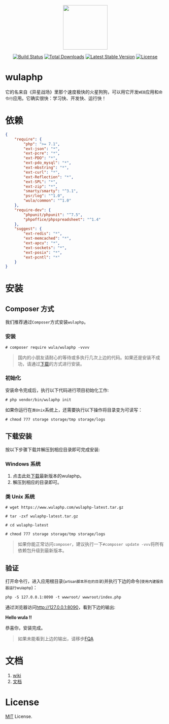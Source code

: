 <p align="center"><img src="https://d33wubrfki0l68.cloudfront.net/images/1d83c09b2f0cd8231a54f2a8a6eaee9754b802fb/logo.png" width="140" height="140"></p>
<p align="center">
<a href="https://travis-ci.org/ninggf/wulaphp"><img src="https://travis-ci.org/ninggf/wulaphp.svg?branch=v3.0.1-dev" alt="Build Status"></a>
<a href="https://packagist.org/packages/wula/wulaphp"><img src="https://poser.pugx.org/wula/wulaphp/d/total.svg" alt="Total Downloads"></a>
<a href="https://packagist.org/packages/wula/wulaphp"><img src="https://poser.pugx.org/wula/wulaphp/v/stable.svg" alt="Latest Stable Version"></a>
<a href="https://packagist.org/packages/wula/wulaphp"><img src="https://poser.pugx.org/wula/wulaphp/license.svg" alt="License"></a>
</p>


# wulaphp

它的名来自《异星战场》里那个速度极快的火星狗狗，可以用它开发`WEB`应用和`命令行`应用。它确实很快：学习快、开发快、运行快！

# 依赖

```json
{
    "require": {
        "php": ">= 7.1",
        "ext-json": "*",
        "ext-pcre": "*",
        "ext-PDO": "*",
        "ext-pdo_mysql": "*",
        "ext-mbstring": "*",
        "ext-curl": "*",
        "ext-Reflection": "*",
        "ext-SPL": "*",
        "ext-zip": "*",
        "smarty/smarty": "^3.1",
        "psr/log": "^1.0",
        "wula/common": "^1.0"
    },
    "require-dev": {
        "phpunit/phpunit": "^7.5",
        "phpoffice/phpspreadsheet": "^1.4"
    },
    "suggest": {
        "ext-redis": "*",
        "ext-memcached": "*",
        "ext-apcu": "*",
        "ext-sockets": "*",
        "ext-posix": "*",
        "ext-pcntl": "*"
    }
}
```

# 安装

## Composer 方式

我们推荐通过`Composer`方式安装`wulaphp`。

### 安装

`# composer require wula/wulaphp -vvvv`

> 国内的小朋友请耐心的等待或多执行几次上边的代码。如果还是安装不成功，请通过[下载](#下载安装)的方式进行安装。

### 初始化

安装命令完成后，执行以下代码进行项目初始化工作:

`# php vendor/bin/wulaphp init`

如果你运行在`类Unix`系统上，还需要执行以下操作将目录变为可读写：

`# chmod 777 storage storage/tmp storage/logs`

## 下载安装

按以下步骤下载并解压到相应目录即可完成安装:

### Windows 系统

1. 点击此处[下载](http://down.wulaphp.com/wulaphp-latest.zip)最新版本的wulaphp。
2. 解压到相应的目录即可。

### 类 Unix 系统

`# wget https://www.wulaphp.com/wulaphp-latest.tar.gz`

`# tar -zxf wulaphp-latest.tar.gz`

`# cd wulaphp-latest`

`# chmod 777 storage storage/tmp storage/logs`

> 如果你能正常访问`composer`，建议执行一下`#composer update -vvv`将所有依赖包升级到最新版本。

## 验证

打开命令行，进入应用根目录(<small>artisan脚本所在的目录</small>)并执行下边的命令(<small>使用内建服务器运行wulaphp</small>)：

`php -S 127.0.0.1:8090 -t wwwroot/ wwwroot/index.php`

通过浏览器访问<a href="http://127.0.0.1:8090" target="_blank">http://127.0.0.1:8090</a>，看到下边的输出:

**Hello wula !!**

恭喜你，安装完成。

> 如果未能看到上边的输出，请移步[FQA](https://www.wulaphp.com/fqa.html#install)

# 文档

1. [wiki](https://github.com/ninggf/wulaphp/wiki)
2. [文档](https://www.wulaphp.com/)

# License

[MIT](https://github.com/ninggf/wulaphp/blob/master/LICENSE) License.
